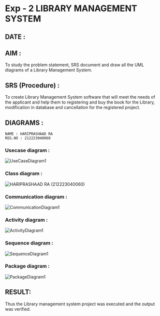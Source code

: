 # Exp - 2 LIBRARY MANAGEMENT SYSTEM
## DATE :
## AIM :
To study the problem statement, SRS document and draw all the UML diagrams of a Library Management System.

## SRS (Procedure) :
To create Library Management System software that will meet the needs of the applicant and help them to registering and buy the book for the Library, modification in database and cancellation for the registered project.

## DIAGRAMS :

```
NAME : HARIPRASHAAD RA 
REG.NO : 212223040060
```

### Usecase diagram :
![UseCaseDiagram1](https://github.com/user-attachments/assets/ec4b8f8b-f00c-4bbe-935c-e5a81b32c4b1)

### Class diagram :
![HARIPRASHAAD RA (212223040060)](https://github.com/user-attachments/assets/c83ae192-e842-45e4-b75b-8884a51ee2fb)

### Communication diagram :
![CommunicationDiagram1](https://github.com/user-attachments/assets/377a23a8-47bf-4bfd-a7e8-acb234344c55)

### Activity diagram :
![ActivityDiagram1](https://github.com/user-attachments/assets/d50cd335-dc90-42ee-a882-98ec756a7e87)

### Sequence diagram :
![SequenceDiagram1](https://github.com/user-attachments/assets/443c4bda-a02e-4d76-ac6f-09983a5c8565)

### Package diagram :
![PackageDiagram1](https://github.com/user-attachments/assets/f5bd9635-fbd6-402c-8545-86b07978e4a3)

## RESULT:
Thus the Library management system project was executed and the output was verified.
